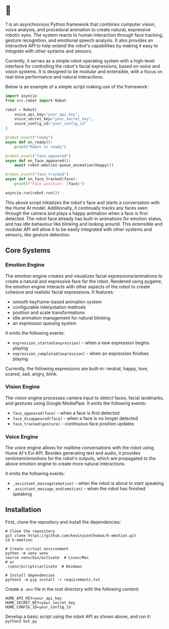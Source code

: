 # 👾

? is an asynchronous Python framework that combines computer vision, voice analysis, and procedural animation to create natural, expressive robotic eyes. The system reacts to human interaction through face tracking, gesture recognition, and emotional speech analysis. It also provides an interactive API to help extend the robot's capabilities by making it easy to integrate with other systems and sensors.

Currently, it serves as a simple robot operating system with a high-level interface for controlling the robot's facial expressions, based on voice and vision systems. It is designed to be modular and extensible, with a focus on real-time performance and natural interactions.

Below is an example of a simple script making use of the framework:

```python
import asyncio
from src.robot import Robot

robot = Robot(
    voice_api_key="your_api_key",
    voice_secret_key="your_secret_key",
    voice_config_id="your_config_id"
)

@robot.event("ready")
async def on_ready():
    print("Robot is ready")

@robot.event("face_appeared")
async def on_face_appeared():
    await robot.emotion.queue_animation(Happy())

@robot.event("face_tracked")
async def on_face_tracked(face):
    print(f"Face position: {face}")

asyncio.run(robot.run())
```

This above script initializes the robot's face and starts a conversation with the Hume AI model. Additionally, it continually tracks any faces seen through the camera and plays a happy animation when a face is first detected. The robot face already has built-in animations for emotion states, and has idle behaviour like blinking and looking around. This extensible and modular API will allow it to be easily integrated with other systems and sensors, like gesture detection.

## Core Systems

### Emotion Engine

The emotion engine creates and visualizes facial expressions/animations to create a natural and expressive face for the robot. Rendered using pygame, the emotion engine interacts with other aspects of the robot to create cohesive and realistic facial expressions. It features:

- smooth keyframe-based animation system
- configurable interpolation methods
- position and scale transformations
- idle animation management for natural blinking
- an expression queuing system

It emits the following events:

- `expression_started(expression)` - when a new expression begins playing
- `expression_completed(expression)` - when an expression finishes playing

Currently, the following expressions are built-in: neutral, happy, love, scared, sad, angry, blink.

### Vision Engine

The vision engine processes camera input to detect faces, facial landmarks, and gestures using Google MediaPipe. It emits the following events:

- `face_appeared(face)` - when a face is first detected
- `face_disappeared(face)` - when a face is no longer detected
- `face_tracked(gesture)` - continuous face position updates

### Voice Engine

The voice engine allows for realtime conversations with the robot using Hume AI's Evi API. Besides generating text and audio, it provides sentiment/emotions for the robot's outputs, which are propagated to the above emotion engine to create more natural interactions.

It emits the following events:

- `_assistant_message(emotion)` - when the robot is about to start speaking
- `_assistant_message_end(emotion)` - when the robot has finished speaking

## Installation

First, clone the repository and install the dependencies:

```
# Clone the repository
git clone https://github.com/kevinjosethomas/k-emotion.git
cd k-emotion

# Create virtual environment
python -m venv venv
source venv/bin/activate  # Linux/Mac
# or
.\venv\Scripts\activate  # Windows

# Install dependencies
python3 -m pip install -r requirements.txt
```

Create a `.env` file in the root directory with the following content:

```env
HUME_API_KEY=your_api_key
HUME_SECRET_KEY=your_secret_key
HUME_CONFIG_ID=your_config_id
```

Develop a basic script using the robot API as shown above, and run it:
`python3 bot.py`
